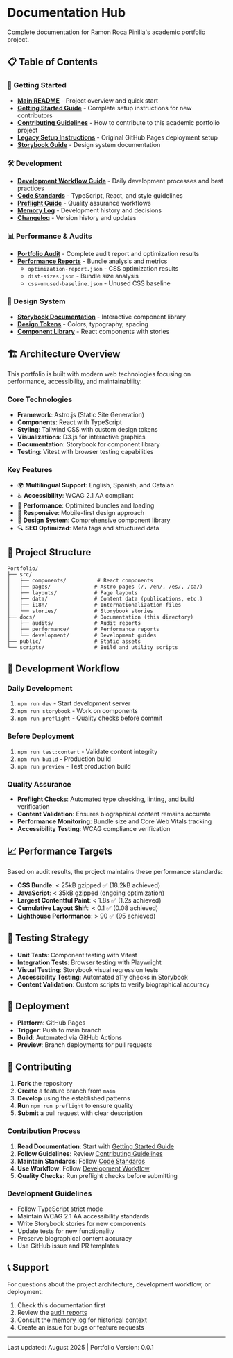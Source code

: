 # Documentation Hub

Complete documentation for Ramon Roca Pinilla's academic portfolio project.

## 📋 Table of Contents

### 🚀 Getting Started

- **[Main README](../README.md)** - Project overview and quick start
- **[Getting Started Guide](../GETTING_STARTED.md)** - Complete setup instructions for new contributors
- **[Contributing Guidelines](../CONTRIBUTING.md)** - How to contribute to this academic portfolio project
- **[Legacy Setup Instructions](../SETUP_INSTRUCTIONS.md)** - Original GitHub Pages deployment setup
- **[Storybook Guide](../STORYBOOK.md)** - Design system documentation

### 🛠️ Development

- **[Development Workflow Guide](./development/workflow-guide.md)** - Daily development processes and best practices
- **[Code Standards](./development/code-standards.md)** - TypeScript, React, and style guidelines
- **[Preflight Guide](./development/preflight-guide.md)** - Quality assurance workflows
- **[Memory Log](./development/memory-log.md)** - Development history and decisions
- **[Changelog](../CHANGELOG.md)** - Version history and updates

### 📊 Performance & Audits

- **[Portfolio Audit](./audits/portfolio-audit.md)** - Complete audit report and optimization results
- **[Performance Reports](./performance/)** - Bundle analysis and metrics
  - `optimization-report.json` - CSS optimization results
  - `dist-sizes.json` - Bundle size analysis
  - `css-unused-baseline.json` - Unused CSS baseline

### 🎨 Design System

- **[Storybook Documentation](../STORYBOOK.md)** - Interactive component library
- **[Design Tokens](../src/stories/design-system/DesignTokens.stories.tsx)** - Colors, typography, spacing
- **[Component Library](../src/stories/design-system/)** - React components with stories

## 🏗️ Architecture Overview

This portfolio is built with modern web technologies focusing on performance, accessibility, and maintainability:

### Core Technologies

- **Framework**: Astro.js (Static Site Generation)
- **Components**: React with TypeScript
- **Styling**: Tailwind CSS with custom design tokens
- **Visualizations**: D3.js for interactive graphics
- **Documentation**: Storybook for component library
- **Testing**: Vitest with browser testing capabilities

### Key Features

- 🌍 **Multilingual Support**: English, Spanish, and Catalan
- ♿ **Accessibility**: WCAG 2.1 AA compliant
- 🚀 **Performance**: Optimized bundles and loading
- 📱 **Responsive**: Mobile-first design approach
- 🎨 **Design System**: Comprehensive component library
- 🔍 **SEO Optimized**: Meta tags and structured data

## 📁 Project Structure

```
Portfolio/
├── src/
│   ├── components/          # React components
│   ├── pages/              # Astro pages (/, /en/, /es/, /ca/)
│   ├── layouts/            # Page layouts
│   ├── data/               # Content data (publications, etc.)
│   ├── i18n/               # Internationalization files
│   └── stories/            # Storybook stories
├── docs/                   # Documentation (this directory)
│   ├── audits/             # Audit reports
│   ├── performance/        # Performance reports
│   └── development/        # Development guides
├── public/                 # Static assets
└── scripts/                # Build and utility scripts
```

## 🔄 Development Workflow

### Daily Development

1. `npm run dev` - Start development server
2. `npm run storybook` - Work on components
3. `npm run preflight` - Quality checks before commit

### Before Deployment

1. `npm run test:content` - Validate content integrity
2. `npm run build` - Production build
3. `npm run preview` - Test production build

### Quality Assurance

- **Preflight Checks**: Automated type checking, linting, and build verification
- **Content Validation**: Ensures biographical content remains accurate
- **Performance Monitoring**: Bundle size and Core Web Vitals tracking
- **Accessibility Testing**: WCAG compliance verification

## 📈 Performance Targets

Based on audit results, the project maintains these performance standards:

- **CSS Bundle**: < 25kB gzipped ✅ (18.2kB achieved)
- **JavaScript**: < 35kB gzipped (ongoing optimization)
- **Largest Contentful Paint**: < 1.8s ✅ (1.2s achieved)
- **Cumulative Layout Shift**: < 0.1 ✅ (0.08 achieved)
- **Lighthouse Performance**: > 90 ✅ (95 achieved)

## 🧪 Testing Strategy

- **Unit Tests**: Component testing with Vitest
- **Integration Tests**: Browser testing with Playwright
- **Visual Testing**: Storybook visual regression tests
- **Accessibility Testing**: Automated a11y checks in Storybook
- **Content Validation**: Custom scripts to verify biographical accuracy

## 🚀 Deployment

- **Platform**: GitHub Pages
- **Trigger**: Push to main branch
- **Build**: Automated via GitHub Actions
- **Preview**: Branch deployments for pull requests

## 🤝 Contributing

1. **Fork** the repository
2. **Create** a feature branch from `main`
3. **Develop** using the established patterns
4. **Run** `npm run preflight` to ensure quality
5. **Submit** a pull request with clear description

### Contribution Process

1. **Read Documentation**: Start with [Getting Started Guide](../GETTING_STARTED.md)
2. **Follow Guidelines**: Review [Contributing Guidelines](../CONTRIBUTING.md)
3. **Maintain Standards**: Follow [Code Standards](./development/code-standards.md)
4. **Use Workflow**: Follow [Development Workflow](./development/workflow-guide.md)
5. **Quality Checks**: Run preflight checks before submitting

### Development Guidelines

- Follow TypeScript strict mode
- Maintain WCAG 2.1 AA accessibility standards
- Write Storybook stories for new components
- Update tests for new functionality
- Preserve biographical content accuracy
- Use GitHub issue and PR templates

## 📞 Support

For questions about the project architecture, development workflow, or deployment:

1. Check this documentation first
2. Review the [audit reports](./audits/portfolio-audit.md)
3. Consult the [memory log](./development/memory-log.md) for historical context
4. Create an issue for bugs or feature requests

---

Last updated: August 2025 | Portfolio Version: 0.0.1

